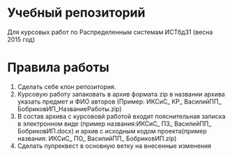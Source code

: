 # Учебный репозиторий
Для курсовых работ по Распределенным системам ИСТбд31 (весна 2015 год)
# Правила работы
1. Сделать себе клон репозитория. 
2. Курсовую работу запаковать в архив формата zip в названии архива указать предмет и ФИО авторов (Пример: ИКСиС_ КР_ ВасилийПП_ БобриковИП_НазваниеРаботы.zip)
3. В состав архива с курсововй работой входит пояснительная записка в электронном виде (пример названия:ИКСиС_ ПЗ_ ВасилийПП_ БобриковИП.docx) и архив с исходным кодом проекта(пример названия: ИКСиС_ ПО_ ВасилийПП_ БобриковИП.zip)
4. Сделать пулреквест в основную ветку на внесенные изменения
